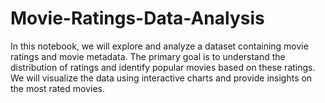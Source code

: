 # Movie-Ratings-Data-Analysis
In this notebook, we will explore and analyze a dataset containing movie ratings and movie metadata. The primary goal is to understand the distribution of ratings and identify popular movies based on these ratings. We will visualize the data using interactive charts and provide insights on the most rated movies.
